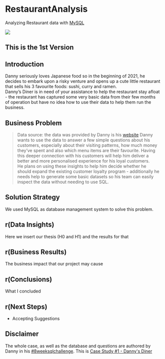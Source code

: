 # RestaurantAnalysis
Analyzing Restaurant data with [MySQL](https://github.com/Caio-Felice-Cunha/RestaurantAnalysis/blob/main/Case%20Study%20Questions.sql)

<img align="center" src=https://user-images.githubusercontent.com/111542025/230171030-1e71c560-e7f9-47c9-80e9-039d8e927d05.png>

## This is the 1st Version

## Introduction
Danny seriously loves Japanese food so in the beginning of 2021, he decides to embark upon a risky venture and opens up a cute little restaurant that sells his 3 favourite foods: sushi, curry and ramen.<br>
Danny’s Diner is in need of your assistance to help the restaurant stay afloat - the restaurant has captured some very basic data from their few months of operation but have no idea how to use their data to help them run the business.

## Business Problem
> Data source: the data was provided by Danny is his [website](https://8weeksqlchallenge.com/case-study-1/)
Danny wants to use the data to answer a few simple questions about his customers, especially about their visiting patterns, how much money they’ve spent and also which menu items are their favourite. Having this deeper connection with his customers will help him deliver a better and more personalised experience for his loyal customers.<br>
He plans on using these insights to help him decide whether he should expand the existing customer loyalty program - additionally he needs help to generate some basic datasets so his team can easily inspect the data without needing to use SQL.


## Solution Strategy
We used MySQL as database management system to solve this problem.

## r(Data Insights)
Here we insert our thesis (H0 and H1) and the results for that

## r(Business Results)
The business impact that our project may cause

## r(Conclusions)
What I concluded

## r(Next Steps)
* Accepting Suggestions

## Disclaimer
The whole case, as well as the database and questions are authored by Danny in his [#8weeksqlchallenge](https://8weeksqlchallenge.com/). This is [Case Study #1 - Danny's Diner](https://8weeksqlchallenge.com/case-study-1/)


